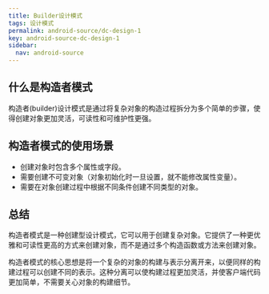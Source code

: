 ```yaml
---
title: Builder设计模式
tags: 设计模式
permalink: android-source/dc-design-1
key: android-source-dc-design-1
sidebar:
  nav: android-source
---
```


## 什么是构造者模式

构造者(builder)设计模式是通过将复杂对象的构造过程拆分为多个简单的步骤，使得创建对象更加灵活，可读性和可维护性更强。

## 构造者模式的使用场景

- 创建对象时包含多个属性或字段。
- 需要创建不可变对象（对象初始化时一旦设置，就不能修改属性变量）。
- 需要在对象创建过程中根据不同条件创建不同类型的对象。

<!--more-->

## 总结

构造者模式是一种创建型设计模式，它可以用于创建复杂对象。它提供了一种更优雅和可读性更高的方式来创建对象，而不是通过多个构造函数或方法来创建对象。

构造者模式的核心思想是将一个复杂的对象的构建与表示分离开来，以便同样的构建过程可以创建不同的表示。这种分离可以使构建过程更加灵活，并使客户端代码更加简单，不需要关心对象的构建细节。













